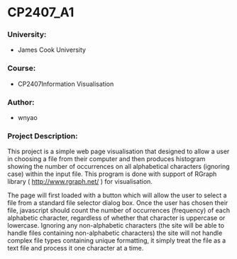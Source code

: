 # CP2407_A1
### University:
* James Cook University
### Course:
* CP2407Information Visualisation
### Author:
* wnyao
### Project Description:
This project is a simple web page visualisation that designed to allow a user in choosing a file from their computer and then produces histogram showing the number of 
occurrences on all alphabetical characters (ignoring case) within the input file. This program is done with support of RGraph library 
( http://www.rgraph.net/ ) for visualisation.

The page will first loaded with a button which will allow the user to select a file from a standard file selector dialog box. Once the user 
has chosen their file, javascript should count the number of occurrences (frequency) of each alphabetic character, regardless of whether 
that character is uppercase or lowercase. Ignoring any non-alphabetic characters (the site will be able to handle files containing 
non-alphabetic characters) the site will not handle complex file types containing unique formatting, it simply treat the file as a text 
file and process it one character at a time.
